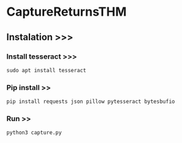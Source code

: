 # CaptureReturnsTHM

## Instalation >>>
 
### Install tesseract >>> 

```
sudo apt install tesseract
```

### Pip install >>
```
pip install requests json pillow pytesseract bytesbufio
```

### Run >>
```
python3 capture.py
```
